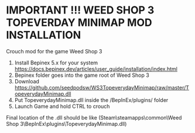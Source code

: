# IMPORTANT !!! WEED SHOP 3 TOPEVERDAY MINIMAP MOD INSTALLATION
Crouch mod for the game Weed Shop 3

1. Install Bepinex 5.x for your system https://docs.bepinex.dev/articles/user_guide/installation/index.html
2. Bepinex folder goes into the game root of Weed Shop 3
3. Download https://github.com/seedpodsw/WS3TopeverydayMinimap/raw/master/TopeverydayMinimap.dll
4. Put TopeverydayMinimap.dll inside the /BepInEx/plugins/ folder
5. Launch Game and hold CTRL to crouch

Final location of the .dll should be like (Steam\steamapps\common\Weed Shop 3\BepInEx\plugins\TopeverydayMinimap.dll)
